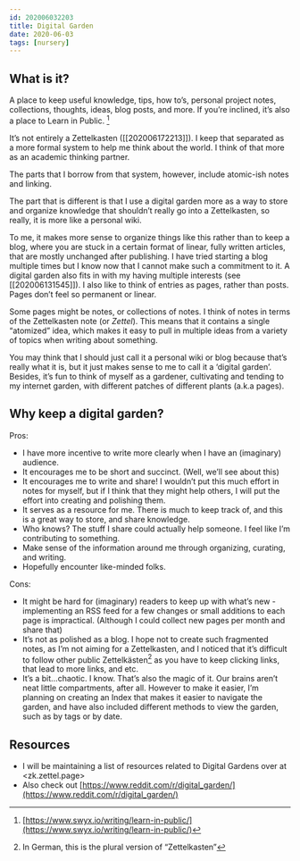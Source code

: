 ```yaml
---
id: 202006032203
title: Digital Garden
date: 2020-06-03
tags: [nursery]
---
```


## What is it?
A place to keep useful knowledge, tips, how to’s, personal project notes, collections, thoughts, ideas, blog posts, and more. If you’re inclined, it’s also a place to Learn in Public. [^1]

It’s not entirely a Zettelkasten ([[202006172213]]). I keep that separated as a more formal system to help me think about the world. I think of that more as an academic thinking partner.

The parts that I borrow from that system, however, include atomic-ish notes and linking.

The part that is different is that I use a digital garden more as a way to store and organize knowledge that shouldn’t really go into a Zettelkasten, so really, it is more like a personal wiki.

To me, it makes more sense to organize things like this rather than to keep a blog, where you are stuck in a certain format of linear, fully written articles, that are mostly unchanged after publishing. I have tried starting a blog multiple times but I know now that I cannot make such a commitment to it. A digital garden also fits in with my having multiple interests (see [[202006131545]]). I also like to think of entries as pages, rather than posts. Pages don’t feel so permanent or linear.

Some pages might be notes, or collections of notes. I think of notes in terms of the Zettelkasten note (or *Zettel*). This means that it contains a single “atomized” idea, which makes it easy to pull in multiple ideas from a variety of topics when writing about something.

You may think that I should just call it a personal wiki or blog because that’s really what it is, but it just makes sense to me to call it a ‘digital garden’. Besides, it’s fun to think of myself as a gardener, cultivating and tending to my internet garden, with different patches of different plants (a.k.a pages). 

## Why keep a digital garden?

Pros:
- I have more incentive to write more clearly when I have an (imaginary) audience. 
- It encourages me to be short and succinct. (Well, we’ll see about this)
- It encourages me to write and share! I wouldn’t put this much effort in notes for myself, but if I think that they might help others, I will put the effort into creating and polishing them.
- It serves as a resource for me. There is much to keep track of, and this is a great way to store, and share knowledge.
- Who knows? The stuff I share could actually help someone. I feel like I’m contributing to something.
- Make sense of the information around me through organizing, curating, and writing.
- Hopefully encounter like-minded folks. 

Cons:
- It might be hard for (imaginary) readers to keep up with what’s new - implementing an RSS feed for a few changes or small additions to each page is impractical. (Although I could collect new pages per month and share that)
- It’s not as polished as a blog. I hope not to create such fragmented notes, as I’m not aiming for a Zettelkasten, and I noticed that it’s difficult to follow other public Zettelkästen[^2] as you have to keep clicking links, that lead to more links, and etc.
- It’s a bit…chaotic. I know. That’s also the magic of it. Our brains aren’t neat little compartments, after all. However to make it easier, I’m planning on creating an Index that makes it easier to navigate the garden, and have also included different methods to view the garden, such as by tags or by date.

## Resources
- I will be maintaining a list of resources related to Digital Gardens over at <zk.zettel.page>
- Also check out [https://www.reddit.com/r/digital_garden/](https://www.reddit.com/r/digital_garden/)

[^1]: [https://www.swyx.io/writing/learn-in-public/](https://www.swyx.io/writing/learn-in-public/)
[^2]: In German, this is the plural version of “Zettelkasten”